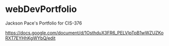 # webDevPortfolio
Jackson Pace's Portfolio for CIS-376

https://docs.google.com/document/d/1OsthduX3FR6_PELVIpTpB1wWZUZKoRXT7EYHhKgWYbQ/edit
